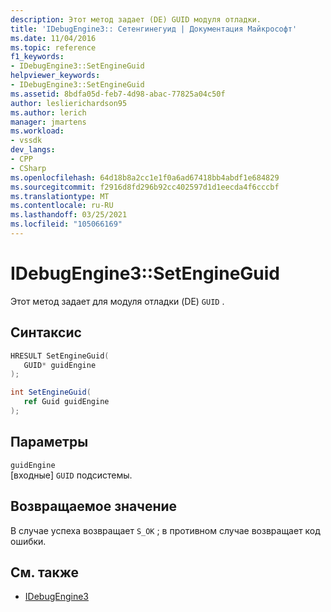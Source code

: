 ```yaml
---
description: Этот метод задает (DE) GUID модуля отладки.
title: 'IDebugEngine3:: Сетенгинегуид | Документация Майкрософт'
ms.date: 11/04/2016
ms.topic: reference
f1_keywords:
- IDebugEngine3::SetEngineGuid
helpviewer_keywords:
- IDebugEngine3::SetEngineGuid
ms.assetid: 8bdfa05d-feb7-4d98-abac-77825a04c50f
author: leslierichardson95
ms.author: lerich
manager: jmartens
ms.workload:
- vssdk
dev_langs:
- CPP
- CSharp
ms.openlocfilehash: 64d18b8a2cc1e1f0a6ad67418bb4abdf1e684829
ms.sourcegitcommit: f2916d8fd296b92cc402597d1d1eecda4f6cccbf
ms.translationtype: MT
ms.contentlocale: ru-RU
ms.lasthandoff: 03/25/2021
ms.locfileid: "105066169"
---
```

# <a name="idebugengine3setengineguid"></a>IDebugEngine3::SetEngineGuid
Этот метод задает для модуля отладки (DE) `GUID` .

## <a name="syntax"></a>Синтаксис

```cpp
HRESULT SetEngineGuid(
   GUID* guidEngine
);
```

```csharp
int SetEngineGuid(
   ref Guid guidEngine
);
```

## <a name="parameters"></a>Параметры
`guidEngine`\
[входные] `GUID` подсистемы.

## <a name="return-value"></a>Возвращаемое значение
 В случае успеха возвращает `S_OK` ; в противном случае возвращает код ошибки.

## <a name="see-also"></a>См. также
- [IDebugEngine3](../../../extensibility/debugger/reference/idebugengine3.md)
